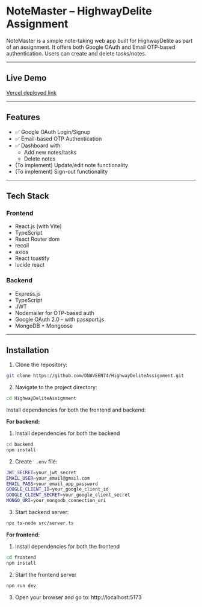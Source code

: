 
# NoteMaster – HighwayDelite Assignment

NoteMaster is a simple note-taking web app built for HighwayDelite as part of an assignment. It offers both Google OAuth and Email OTP-based authentication. Users can create and delete tasks/notes.

---

## Live Demo

[Vercel deployed link](https://highway-delite-assignment-inky.vercel.app/)

---

##  Features

- ✅ Google OAuth Login/Signup
- ✅ Email-based OTP Authentication
- ✅ Dashboard with:
  -  Add new notes/tasks
  -  Delete notes
- (To implement) Update/edit note functionality
- (To implement) Sign-out functionality

---

## Tech Stack

### Frontend

- React.js (with Vite)
-  TypeScript
- React Router dom
- recoil
- axios
- React toastify
- lucide react

### Backend

- Express.js
- TypeScript
- JWT 
- Nodemailer for OTP-based auth
- Google OAuth 2.0 - with passport.js
- MongoDB + Mongoose

---

## Installation

1. Clone the repository:
```bash
git clone https://github.com/DNAVEEN74/HighwayDeliteAssignment.git
```

2. Navigate to the project directory:
```bash
cd HighwayDeliteAssignment
```

Install dependencies for both the frontend and backend:

**For backend:**
 1. Install dependencies for both the backend
```bash
cd backend
npm install
```
2. Create ` .env` file:
 ``` bash
JWT_SECRET=your_jwt_secret
EMAIL_USER=your_email@gmail.com
EMAIL_PASS=your_email_app_password
GOOGLE_CLIENT_ID=your_google_client_id
GOOGLE_CLIENT_SECRET=your_google_client_secret
MONGO_URI=your_mongodb_connection_uri
```
3.  Start backend server:
```bash 
npx ts-node src/server.ts
```
**For frontend:**
1. Install dependencies for both the frontend
```bash
cd frontend
npm install
```
2. Start the frontend server
```bash 
npm run dev
```
3. Open your browser and go to: http://localhost:5173